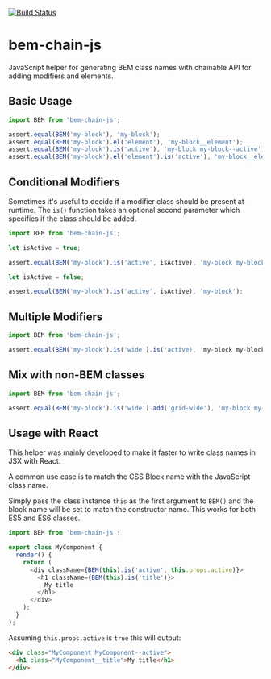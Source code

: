 
[![Build Status](https://travis-ci.org/14islands/bem-chain-js.svg?branch=master)](https://travis-ci.org/14islands/bem-chain-js)

# bem-chain-js
JavaScript helper for generating BEM class names with chainable API for adding modifiers and elements.


## Basic Usage

```javascript
import BEM from 'bem-chain-js';

assert.equal(BEM('my-block'), 'my-block');
assert.equal(BEM('my-block').el('element'), 'my-block__element');
assert.equal(BEM('my-block').is('active'), 'my-block my-block--active');
assert.equal(BEM('my-block').el('element').is('active'), 'my-block__element my-block__element--active');
```


## Conditional Modifiers

Sometimes it's useful to decide if a modifier class should be present at runtime. The `is()` function takes an optional second parameter which specifies if the class should be added.

```javascript
import BEM from 'bem-chain-js';

let isActive = true;

assert.equal(BEM('my-block').is('active', isActive), 'my-block my-block--active');

let isActive = false;

assert.equal(BEM('my-block').is('active', isActive), 'my-block');
```


## Multiple Modifiers

```javascript
import BEM from 'bem-chain-js';

assert.equal(BEM('my-block').is('wide').is('active), 'my-block my-block--wide my-block--active');
```


## Mix with non-BEM classes

```javascript
import BEM from 'bem-chain-js';

assert.equal(BEM('my-block').is('wide').add('grid-wide'), 'my-block my-block--wide grid-wide');
```


## Usage with React

This helper was mainly developed to make it faster to write class names in JSX with React.

A common use case is to match the CSS Block name with the JavaScript class name. 

Simply pass the class instance `this` as the first argument to `BEM()` and the block name will be set to match the constructor name. This works for both ES5 and ES6 classes.

```javascript
import BEM from 'bem-chain-js';

export class MyComponent {
  render() {
    return (
      <div className={BEM(this).is('active', this.props.active)}>
        <h1 className={BEM(this).is('title')}>
          My title
        </h1>
      </div>
    );
  }
);
```

Assuming `this.props.active` is `true` this will output:

```html
<div class="MyComponent MyComponent--active">
  <h1 class="MyComponent__title">My title</h1>
</div>
```
